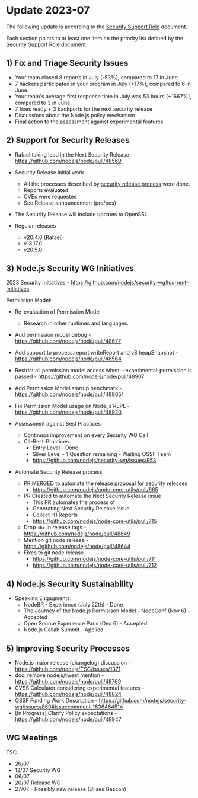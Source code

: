 # Update 2023-07

The following update is according to the [Security Support Role](./security-support-role.md) document.

Each section points to at least one item on the priority list defined by the Security Support Role document.

## 1) Fix and Triage Security Issues

  * Your team closed 8 reports in July (-53%), compared to 17 in June.
  * 7 hackers participated in your program in July (+17%), compared to 6 in June.
  * Your team's average first response time in July was 53 hours (+1667%), compared to 3 in June.
  * 7 fixes ready + 3 backports for the next security release
  * Discussions about the Node.js policy mechanism
  * Final action to the assessment against experimental features

## 2) Support for Security Releases

* Rafael taking lead in the Next Security Release - https://github.com/nodejs/node/pull/48569

* Security Release initial work
  * All the processes described by [security release process](https://github.com/RafaelGSS/node/blob/sec-release-stewards-update/doc/contributing/security-release-process.md) were done.
  * Reports evaluated
  * CVEs were requested
  * Sec Release announcement (pre/pos)

* The Security Release will include updates to OpenSSL

* Regular releases
  * v20.4.0 (Rafael)
  * v18.17.0
  * v20.5.0

## 3) Node.js Security WG Initiatives

2023 Security Initiatives - https://github.com/nodejs/security-wg#current-initiatives

Permission Model:
  * Re-evaluation of Permission Model
    * Research in other runtimes and languages.
  * Add permission model debug - https://github.com/nodejs/node/pull/48677
  * Add support to process.report.writeReport and v8 heapSnapshot - https://github.com/nodejs/node/pull/48564
  * Restrict all permission model access when --experimental-permission is passed - https://github.com/nodejs/node/pull/48907
  * Add Permission Model startup benchmark - https://github.com/nodejs/node/pull/48905/
  * Fix Permission Model usage on Node.js REPL - https://github.com/nodejs/node/pull/48920

* Assessment against Best Practices
  * Continuos improvement on every Security WG Call
  * CII-Best-Practices
    * Entry Level - Done
    * Silver Level - 1 Question remaining - Waiting OSSF Team
    * https://github.com/nodejs/security-wg/issues/953

* Automate Security Release process
  * PR MERGED to automate the release proposal for security releases
    * https://github.com/nodejs/node-core-utils/pull/665
  * PR Created to automate the Next Security Release issue
    * This PR automates the process of
    * Generating Next Security Release issue
    * Collect H1 Reports
    * https://github.com/nodejs/node-core-utils/pull/715
  * Drop `<b>` in release tags - https://github.com/nodejs/node/pull/48649
  * Mention git node release - https://github.com/nodejs/node/pull/48644
  * Fixes to git node release
    * https://github.com/nodejs/node-core-utils/pull/711
    * https://github.com/nodejs/node-core-utils/pull/712

## 4) Node.js Security Sustainability

* Speaking Engagments:
  * NodeBR - Experience (July 22th) - Done
  * The Journey of the Node.js Permisison Model - NodeConf (Nov 6) - Accepted
  * Open Source Experience Paris (Dec 6) - Accepted
  * Node.js Collab Summit - Applied

## 5) Improving Security Processes

* Node.js major release (changelog) discussion - https://github.com/nodejs/TSC/issues/1371
* doc: remove nodejs/tweet mention - https://github.com/nodejs/node/pull/48769
* CVSS Calculator considering experimental features - https://github.com/nodejs/node/pull/48824
* OSSF Funding Work Description - https://github.com/nodejs/security-wg/issues/860#issuecomment-1636464514
* [In Progress] Clarify Policy expectations - https://github.com/nodejs/node/pull/48947

## WG Meetings

TSC
  * 26/07
  * 12/07
Security WG
  * 06/07
  * 20/07
Release WG
  * 27/07 - Possibly new release (Ulises Gascon)
